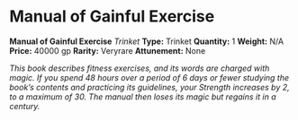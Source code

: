 # Manual of Gainful Exercise

**Manual of Gainful Exercise**
_Trinket_
**Type:** Trinket
**Quantity:** 1
**Weight:** N/A
**Price:** 40000 gp
**Rarity:** Veryrare
**Attunement:** None

*This book describes fitness exercises, and its words are charged with magic. If you spend 48 hours over a period of 6 days or fewer studying the book’s contents and practicing its guidelines, your Strength increases by 2, to a maximum of 30. The manual then loses its magic but regains it in a century.*